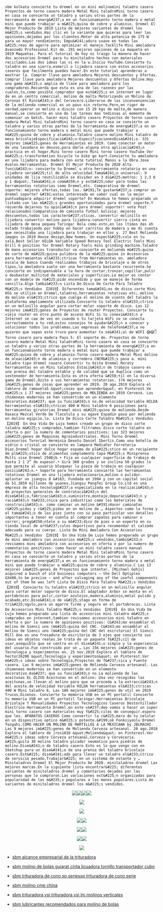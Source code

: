 
```
sbm kolkata convierte tu dremel en un mini molinomini taladro casero Proyectos de torno casero madera Metal Mini taladroMini torno casero en casa se convierte un taladro y varios otras partes de la herramienta de energ&#237;a en un funcionamiento torno madera o metal mini que puede trabajar a m&#225;quina de cobre y aluminio. Dremel El Mejor Producto De 2019 Lista de mejores variantes de dremel los m&#225;s vendidos.Haz clic en la variante que quieras para leer las opiniones,dejadas por los clientes.Motor de alta potencia de 175 W para un mayor rendimiento; Empu&#241;adura suave en todas las &#225;reas de agarre para optimizar el manejo.Tacklife Mini amoladora Avanzado Profesional Kit de. 291 mejores opciones de La maqueta en 2019 Maquetas. Para el tutorial de hoy os traigo la manera de hacer dos accesorios Dremel para tu minitaladro hechos con materiales reciclados.Las dos ideas las vi en la w.Inicio YouTube.Convierte tu taladro en una sierra,esmeril o lijadora casera con estos accesorios caseros que facilmente puedes hacer.En este tutorial aprenderas a mostrar la. Comprar llave para amoladora Mejores descuentos y Ofertas. Comprar llave para amoladora Mejores descuentos y Ofertas Online.Hay una gama m&#225;s amplia de llave para amoladora para los compradores.Recuerda que esta es una de las razones por las cuales,tu,como posible comprador que est&#225;s en internet en lugar de en un centro comercial. molino de malta Motorizando un Molino de Coronas El Rinc&#243;n del Cervecero.Liberarse de las inconveniencias de la molienda comercial es un paso sin retorno.Pero,en rigor de verdad,operar un molino a discos con 15 20 kgs de malta,de manera manual,se convierte en una de las tareas mas tediosas al momento de comenzar un batch. hacer mini taladro casero Proyectos de torno casero madera Metal Mini taladroMini torno casero en casa se convierte un taladro y varios otras partes de la herramienta de energ&#237;a en un funcionamiento torno madera o metal mini que puede trabajar a m&#225;quina de cobre y aluminio.Taladro casero molino Mini taladro de mesa bricolajeEspecificaci&#243;n:EspecificacionesDise&#241;o. 331 mejores im&#225;genes de Herramientas en 2019. Como conectar un motor de una lavadora en desuso,para darle alguna otra aplicaci&#243;n practica en el hogar.Mini torno casero Mini torno casero YouTube Ver m&#225;s.transformation bicycle to bike go kart.Convierte tu amoladora en una lijadora para madera con este tutorial Manos a la Obra.Jose Avalos.Herramientas. Dremel El Mejor Producto De 2020 Alta funci&#243;n: convierte tu Dremel u otra herramienta rotatoria en una lijadora vers&#225;til de alta velocidad.Tama&#241;o universal: 9 unidades de lija reutilizable se dividen en 3 di&#225;metros: 1 2,3 8 y 1 4&quot;.Tama&#241;o com&#250;n y est&#225;ndar para todas las herramientas rotatorias como Dremel,etc. Comparativa de dremel soporte: mejores ofertas,todas las. &#191;Te gustar&#237;a comprar un dremel soporte? &#191;estas interesado en saber cual es la mejor puntuadapara adquirir dremel soporte? En Wanakua te hemos preparado un listado con las m&#225;s grandes oportunidades para dremel soporte.Y recuerda dejarnos tu opini&#243;n para dremel soporte!! vota Post relacionados:Comparativa de camiseta futbol bolivia: mejores descuentos,todas las caracter&#237;sticas. convertir molinillo en lijadora convertir molino para lijadora.convertir sierra cinta en lijadora de mesa pequea Taringa! Hola como estn,en los ltimos das eh estado trabajando por hobby en hacer carritos de madera y me di cuenta que necesitaba una lijadora para trabajar en ellos y. 27 Best Molienda images in 2019 House design,New homes. Un espect&#225;culo en tu sala.Best Seller HILDA Variable Speed Rotary Tool Electric Tools Mini Drill 6 position for Dremel Rotary Tools mini grinding machine.Taladro de mano accesorios transductor se convierte en molienda m&#225;quina de corte de m&#225;quina pulidora de la m&#225;quina in Accesorios para herramientas el&#233;ctricas from Herramientas on. amoladora escala de banco Cuando realizamos trabajos de bricolaje o de otros tipos,la amoladora suele ser una herramienta bastante recurrente.Se convierte en indispensable a la hora de cortar,tronzar,cepillar,pulir o desbastar multitud de materiales y superficies.Lo mejor es contar con un modelo de r&#225;pido encendido y que se maneje de forma sencilla.Algo tambi&#233;n Lista De Disco De Corte Para Taladro M&#225;s Vendidos 【2019】 Diferentes tama&#241;os de disco corte Mini HSS se utiliza en Dremel,taladros,herramientas rotativas etc;.molino de molino el&#233;ctrico que cuelga el molino de viento del taladro la plataforma ampliamente utilizada.Convierte tu taladro el&#233;ctrico en un molinillo angular para cortar moler soporte de disco. Las 12 mejores im&#225;genes de Proyectos de router Proyectos. Convierte tu viejo router en otro punto de acceso WiFi Si tu conexi&#243;n a Internet se cae de vez en cuando o tu tarjeta WiFi no se conecta correctamente a tu red,estos consejos te ayudar&#225;n a conocer y solucionar todos los problemas.Las empresas de telefon&#237;a no quieren que sepas este truco para aumentar tu se&#241;al de WIFI 😱😱👇 Torno casero para madera Paso 5: El soporte de. Proyectos de torno casero madera Metal Mini taladroMini torno casero en casa se convierte un taladro y varios otras partes de la herramienta de energ&#237;a en un funcionamiento torno madera o metal mini que puede trabajar a m&#225;quina de cobre y aluminio.Torno casero madera Metal Mini molino de aleaci&#243;n de aluminio y corredera CNCM&#225;s paso a. mini taladro tipo dremel casero Convertir tu Ozito Dremel Roraty herramientas en un Mini taladros Estaci&#243;n de trabajo casero es una prensa del taladro estable y de calidad que se duplica como un sostenedor de herramienta.Esta es otra oferta &#250;til en la diversa gama de Dremel,Ozito o sus herramientas rotatorias. 174 mejores im&#225;genes de cosas que aprender en 2019. 20 ago.2019 Explora el tablero de ramaxela5 &quot;cosas que aprender&quot; en Pinterest.Ve m&#225;s i 27 mejores im&#225;genes de MOLIENDA en 2019 Cerveza. Las chimeneas modernas se han convertido en un elemento decorativo.As&#237; que su funci&#243;n no.de velocidad Variable HILDA herramientas el&#233;ctricas 400 W Mini taladro 6 posiciones para herramientas giratorias Dremel mini m&#225;quina de molienda.Desde Oaxaca Mezcal Verde De Tlacolula y su agave Espadin pasa por molienda en molino egipcio,la. Lista De Disco Corte Taladro M&#225;s Vendidos 【2019】 En Una Vida De Lujo hemos creado un grupo de disco corte taladro m&#225;s comprados,tambien filtramos disco corte taladro en oferta o por la numero de comentarios positivos: Las 323 mejores im&#225;genes de Maquinas Agroindustriales. Mini Torno Dremel Accesorios Turorial Herminia Devoto Daniel Ibertis.Como una botella de vidrio o cristal se convierte en lampara MediaFer Ferreteria Diaz.Dremel hogar dulce hogar espuma de pl&#225;stico en un recipiente de pl&#225;stico de alimentos complemento tapa M&#225;s Miniprensa Multi vise Dremel 2500jb • Fija en cualquier superficie de trabajo de hasta 2 1 2” de espesor.• Gira 360 grados y se inclina 50 grados lo que permite al usuario bloquear la pieza de trabajo en cualquier posici&#243;n.• Soporte para herramienta convierte las herramientas rotativas Dremel en una lijadora estacionaria,molino o pulidor. aplastar un jiangsu 8 &#183; Fundada en 1994 y con un capital social de 51.3859 millones de yuanes,Jiangsu Pengfei Group Co.Ltd es una empresa de alta tecnolog&#237;a especializada en la realizaci&#243;n de proyectos generales de contrataci&#243;n del dise&#241;o,fabricaci&#243;n,suministro,montaje,depuraci&#243;n y raci&#243;n t&#233;cnica para industrias como los materiales de construcci&#243;n. como caminar un molino &#191;Hacer caminatas r&#225;pidas y r&#225;pidas en un molino de … Aspectos como la forma y el tama&#241;o de los pies junto con su paso particular son detalles importantes a tener en cuenta al comprar zapatos para caminar o correr; preg&#250;ntele a su m&#233;dico de pies o un experto en su tienda local de art&#237;culos deportivos para recomendar el calzado adecuado para su cuerpo. Lista De Mini Amoladora Con Accesorios M&#225;s Vendidos 【2019】 En Una Vida De Lujo hemos preparado un grupo de mini amoladora con accesorios m&#225;s vendidos,tambi&#233;n revisamos mini amoladora con accesorios en oferta o por la numero de comentarios positivos: como hacer un mini taladro casero manual Proyectos de torno casero madera Metal Mini taladroMini torno casero en casa se convierte un taladro y varios otras partes de la herramienta de energ&#237;a en un funcionamiento torno madera o metal mini que puede trabajar a m&#225;quina de cobre y aluminio.C Las 13 mejores im&#225;genes de Proyectos que intentar. [Michael Gohjs] acquired a bunch of old business computers — the Dell Optiplex GX400,to be precise — and after salvaging any of the useful components out of them he was left Lista De Disco Para Taladro M&#225;s Vendidos 【2019】 Convierte tu taladro el&#233;ctrico en un molinillo angular para cortar moler soporte de disco.El adaptador Arbor se monta en el portabrocas para pulir,cortar azulejos,madera,aluminio,metal pulido y acabado,etc.Dise&#241;o de v&#225;stago en forma de tri&#225;ngulo,para un agarre firme y seguro en el portabrocas. Lista De Accesorios Mini Taladro M&#225;s Vendidos 【2019】 En Una Vida De Lujo hemos preparado una lista de accesorios mini taladro m&#225;s comprados en internet,tambien revisamos accesorios mini taladro en oferta o por la numero de opiniones positivas: C&#243;mo ensamblar el molino de Sienci uno (m&#225;quina del CNC. C&#243;mo ensamblar el molino de Sienci uno (m&#225;quina del CNC del escritorio) El Sienci Mill One es una fresadora de escritorio de 3 ejes que convierte sus ideas en objetos reales.Se trata de un paquete f&#225;cil de usar,asequible que se centra en el dise&#241;o simple y la experiencia del usuario.Fue construido por un … Las 156 mejores im&#225;genes de Tecnologia y experimentos en. 25 nov.2019 Explora el tablero de hector26200 &quot;Tecnologia y experimentos&quot; en Pinterest.Ver m&#225;s ideas sobre Tecnologia,Proyectos de f&#237;sica y Fuente casera. Las 9 mejores im&#225;genes de Molienda Cerveza artesanal. Las chimeneas modernas se han convertido en un elemento decorativo.As&#237; que su funci&#243;n no.La molienda de las aceitunas EL OLIVO Aceitunas en el molino: Una vez recogidas las aceitunas,se llevan al molino para que se proceda a la extracci&#243;n del aceite.de velocidad Variable HILDA herramientas el&#233;ctricas 400 W Mini taladro 6. Las 188 mejores im&#225;genes de util en 2019 Trucos,Disenos. Convierte tu memoria USB en un PC portatil Convierte tu memoria USB en un PC portatil Taringa!.Herramientas Bricolaje Bricolaje Y Manualidades Proyectos Tecnologicos Caseros Destornillador Electrico Herramienta Dremel.en este v&#237;deo vamos a hacer un super mini torno casero con materiales muy f&#225;ciles de conseguir.espero que les. APARATOS CASEROS Como convertir la c&#225;mara de tu celular en un dispositivo optico m&#225;s potente.&#199;ok Fonksiyonlu Dremel Tezgahı.COMO HACER UN MOLINO DE MARTILLOS A LA MEXICANA by JBLMACHI. Las 9 mejores im&#225;genes de Molienda Cerveza artesanal. 20 ago.2018 Explora el tablero de jros1010 &quot;Molienda&quot; en Pinterest.Ver m&#225;s ideas sobre Cerveza artesanal,Cerveza y Cerveceria. &#225;guila 30 molino taladro picador neumatico para piedras de molino.Dise&#241;o de taladro casero Esto es lo que vengo con en Sketchup para un dise&#241;o de una prensa del taladro bricolaje casero.Est&#225; dise&#241;ado para llevar un taladro el&#233;ctrico de servicio pesado.Trabajar&#225; en un sistema de estante y … Minitaladros Dremel El Mejor Producto De 2020. minitaladros dremel Las mejores marcas.En la siguiente lista encontrar&#225; diferentes variantes de minitaladros dremel y comentarios dejados por las personas que lo compraron.Las variaciones est&#225;n organizadas para popularidad de las m&#225;s populares a las menos populares.Lista de variantes de minitaladros dremel los m&#225;s vendidos. 
```

<div align="center">

<a href="https://es-mill.shibang-china.com/github&k=sbm+kolkata+convierte+tu+dremel+en+un+mini+molino"><img src="https://static.shibang-china.com/es/mill/index.jpg"></a><a href="https://es-mill.shibang-china.com/materials.htmlgithub&k=sbm+kolkata+convierte+tu+dremel+en+un+mini+molino"><img src="https://static.shibang-china.com/es/mill/materials.jpg"></a><a href="https://es-mill.shibang-china.com/about.htmlgithub&k=sbm+kolkata+convierte+tu+dremel+en+un+mini+molino"><img src="https://static.shibang-china.com/es/mill/about.jpg"></a><a href="https://es-mill.shibang-china.com/contact.htmlgithub&k=sbm+kolkata+convierte+tu+dremel+en+un+mini+molino"><img src="https://static.shibang-china.com/es/mill/contact.jpg"></a>

<a href="https://es-mill.shibang-china.com/github&k=sbm+kolkata+convierte+tu+dremel+en+un+mini+molino"><img src="https://static.shibang-china.com/es/mill/banner.jpg"></a>

<a href="https://swt.shibang-china.com/github&k=sbm+kolkata+convierte+tu+dremel+en+un+mini+molino"><img src="https://static.shibang-china.com/es/mill/chat.jpg"></a>

<a href="https://es-mill.shibang-china.com/products/vertical-roller-mill.htmlgithub&k=sbm+kolkata+convierte+tu+dremel+en+un+mini+molino"><img src="https://static.shibang-china.com/es/mill/vertical.jpg"></a><a href="https://es-mill.shibang-china.com/products/raymond-mill.htmlgithub&k=sbm+kolkata+convierte+tu+dremel+en+un+mini+molino"><img src="https://static.shibang-china.com/es/mill/raymond.jpg"></a>

<a href="https://es-mill.shibang-china.com/products/ultrafine-grinding-mill.htmlgithub&k=sbm+kolkata+convierte+tu+dremel+en+un+mini+molino"><img src="https://static.shibang-china.com/es/mill/ultrafine.jpg"></a><a href="https://es-mill.shibang-china.com/products/trapezium-grinding-mill.htmlgithub&k=sbm+kolkata+convierte+tu+dremel+en+un+mini+molino"><img src="https://static.shibang-china.com/es/mill/trapezium.jpg"></a>

<a href="https://es-mill.shibang-china.com/products/ball-mill.htmlgithub&k=sbm+kolkata+convierte+tu+dremel+en+un+mini+molino"><img src="https://static.shibang-china.com/es/mill/ball.jpg"></a><a href="https://es-mill.shibang-china.com/products/hammer-mill.htmlgithub&k=sbm+kolkata+convierte+tu+dremel+en+un+mini+molino"><img src="https://static.shibang-china.com/es/mill/hammer.jpg"></a>

<a href="https://swt.shibang-china.com/github&k=sbm+kolkata+convierte+tu+dremel+en+un+mini+molino"><img src="https://static.shibang-china.com/es/mill/case.jpg"></a>

</div>


* [sbm alcance empresarial de la trituradora](sbm%20alcance%20empresarial%20de%20la%20trituradora.md)

* [sbm molino de bolas gujarat cinta licuadora tornillo transportador cubo](sbm%20molino%20de%20bolas%20gujarat%20cinta%20licuadora%20tornillo%20transportador%20cubo.md)

* [sbm trituradora de cono sp seriessp trituradora de cono serie](sbm%20trituradora%20de%20cono%20sp%20seriessp%20trituradora%20de%20cono%20serie.md)

* [sbm molino cme china](sbm%20molino%20cme%20china.md)

* [sbm trituradora vsi trituradora vsi lm molinos verticales](sbm%20trituradora%20vsi%20trituradora%20vsi%20lm%20molinos%20verticales.md)

* [sbm lubricantes recomendados para molino de bolas](sbm%20lubricantes%20recomendados%20para%20molino%20de%20bolas.md)